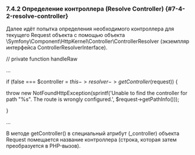 ### 7.4.2 Определение контроллера (Resolve Controller) {#7-4-2-resolve-controller}

Далее идёт попытка определения необходимого контроллера для текущего Request объекта с помощью объекта \Symfony\Component\HttpKernel\Controller\ControllerResolver (экземпляр интерфейса ControllerResolverInterface).

// private function handleRaw

...

if (false === $controller = $this->resolver->getController($request)) {

   throw new NotFoundHttpException(sprintf('Unable to find the controller for path "%s". The route is wrongly configured.', $request->getPathInfo()));

}

...

В методе getController() в специальный атрибут (_controller) объекта Request помещается название контроллера (строка, которая затем преобразуется в PHP-вызов).